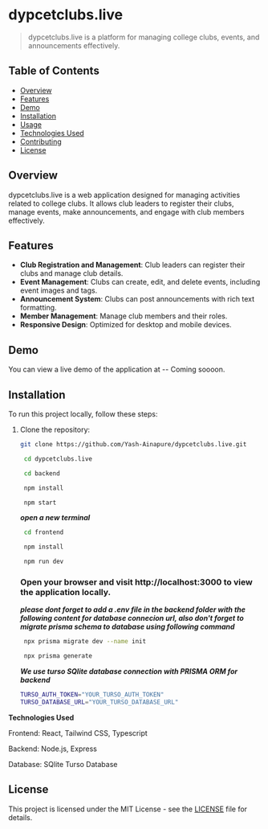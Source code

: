 # dypcetclubs.live

> dypcetclubs.live is a platform for managing college clubs, events, and announcements effectively.

## Table of Contents

- [Overview](#overview)
- [Features](#features)
- [Demo](#demo)
- [Installation](#installation)
- [Usage](#usage)
- [Technologies Used](#technologies-used)
- [Contributing](#contributing)
- [License](#license)

## Overview

dypcetclubs.live is a web application designed for managing activities related to college clubs. It allows club leaders to register their clubs, manage events, make announcements, and engage with club members effectively.

## Features

- **Club Registration and Management**: Club leaders can register their clubs and manage club details.
- **Event Management**: Clubs can create, edit, and delete events, including event images and tags.
- **Announcement System**: Clubs can post announcements with rich text formatting.
- **Member Management**: Manage club members and their roles.
- **Responsive Design**: Optimized for desktop and mobile devices.

## Demo

You can view a live demo of the application at -- Coming soooon.

## Installation

To run this project locally, follow these steps:

1. Clone the repository:

   ```bash
   git clone https://github.com/Yash-Ainapure/dypcetclubs.live.git
   ```

   ```bash
    cd dypcetclubs.live

    cd backend
   ```

   ```bash
    npm install
   ```

   ```bash
    npm start
   ```

   **_open a new terminal_**

   ```bash
    cd frontend
   ```

   ```bash
    npm install
   ```

   ```bash
    npm run dev
   ```

   ### Open your browser and visit http://localhost:3000 to view the application locally.

   **_please dont forget to add a .env file in the backend folder with the following content for database connecion url, also
   don't forget to migrate prisma schema to database using following command_**

   ```bash
    npx prisma migrate dev --name init
   ```

   ```bash
    npx prisma generate
   ```

   **_We use turso SQlite database connection with PRISMA ORM for backend_**

   ```bash
   TURSO_AUTH_TOKEN="YOUR_TURSO_AUTH_TOKEN"
   TURSO_DATABASE_URL="YOUR_TURSO_DATABASE_URL"

   ```

  **Technologies Used**

  Frontend: React, Tailwind CSS, Typescript

  Backend: Node.js, Express

  Database: SQlite Turso Database

  ## License

  This project is licensed under the MIT License - see the [LICENSE](LICENSE) file for details.
